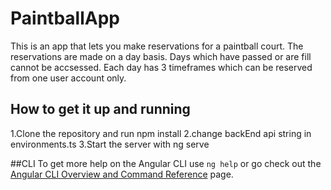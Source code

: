 # PaintballApp

This is an app that lets you make reservations for a paintball court. The reservations are made on a day basis. Days which have passed or are fill cannot be accsessed. Each day has 3 timeframes which can be reserved from one user account only. 

## How to get it up and running

1.Clone the repository and run npm install
2.change backEnd api string in environments.ts
3.Start the server with ng serve

##CLI
To get more help on the Angular CLI use `ng help` or go check out the [Angular CLI Overview and Command Reference](https://angular.io/cli) page.
